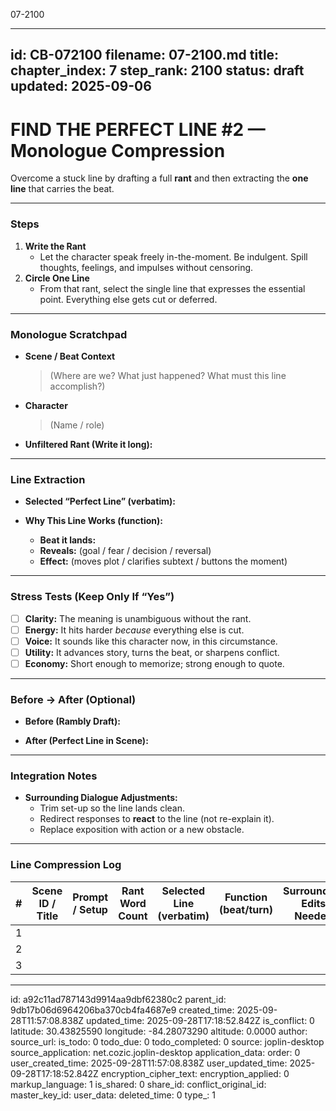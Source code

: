 07-2100

---
id: CB-072100
filename: 07-2100.md
title: 
chapter_index: 7
step_rank: 2100
status: draft
updated: 2025-09-06
---

# FIND THE PERFECT LINE #2 — Monologue Compression

Overcome a stuck line by drafting a full **rant** and then extracting the **one line** that carries the beat.

---

### **Steps**
1. **Write the Rant**  
   - Let the character speak freely in-the-moment. Be indulgent. Spill thoughts, feelings, and impulses without censoring.
2. **Circle One Line**  
   - From that rant, select the single line that expresses the essential point. Everything else gets cut or deferred.

---

### **Monologue Scratchpad**
- **Scene / Beat Context**  
  > (Where are we? What just happened? What must this line accomplish?)

- **Character**  
  > (Name / role)

- **Unfiltered Rant (Write it long):**  
  >
  >
  >

---

### **Line Extraction**
- **Selected “Perfect Line” (verbatim):**  
  > 

- **Why This Line Works (function):**  
  - **Beat it lands:**  
  - **Reveals:** (goal / fear / decision / reversal)  
  - **Effect:** (moves plot / clarifies subtext / buttons the moment)

---

### **Stress Tests (Keep Only If “Yes”)**
- [ ] **Clarity:** The meaning is unambiguous without the rant.  
- [ ] **Energy:** It hits harder *because* everything else is cut.  
- [ ] **Voice:** It sounds like this character now, in this circumstance.  
- [ ] **Utility:** It advances story, turns the beat, or sharpens conflict.  
- [ ] **Economy:** Short enough to memorize; strong enough to quote.

---

### **Before → After (Optional)**
- **Before (Rambly Draft):**  
  >
- **After (Perfect Line in Scene):**  
  >

---

### **Integration Notes**
- **Surrounding Dialogue Adjustments:**  
  - Trim set-up so the line lands clean.  
  - Redirect responses to **react** to the line (not re-explain it).  
  - Replace exposition with action or a new obstacle.

---

### **Line Compression Log**
| # | Scene ID / Title | Prompt / Setup | Rant Word Count | Selected Line (verbatim) | Function (beat/turn) | Surrounding Edits Needed |
|---|------------------|----------------|------------------|---------------------------|----------------------|--------------------------|
| 1 |                  |                |                  |                           |                      |                          |
| 2 |                  |                |                  |                           |                      |                          |
| 3 |                  |                |                  |                           |                      |                          |

---


id: a92c11ad787143d9914aa9dbf62380c2
parent_id: 9db17b06d6964206ba370cb4fa4687e9
created_time: 2025-09-28T11:57:08.838Z
updated_time: 2025-09-28T17:18:52.842Z
is_conflict: 0
latitude: 30.43825590
longitude: -84.28073290
altitude: 0.0000
author: 
source_url: 
is_todo: 0
todo_due: 0
todo_completed: 0
source: joplin-desktop
source_application: net.cozic.joplin-desktop
application_data: 
order: 0
user_created_time: 2025-09-28T11:57:08.838Z
user_updated_time: 2025-09-28T17:18:52.842Z
encryption_cipher_text: 
encryption_applied: 0
markup_language: 1
is_shared: 0
share_id: 
conflict_original_id: 
master_key_id: 
user_data: 
deleted_time: 0
type_: 1